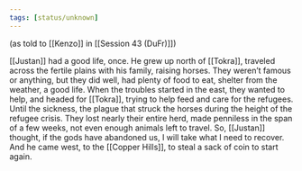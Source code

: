 ```yaml
---
tags: [status/unknown]
---
```

(as told to [[Kenzo]] in [[Session 43 (DuFr)]])

[[Justan]] had a good life, once. He grew up north of [[Tokra]], traveled across the fertile plains with his family, raising horses. They weren’t famous or anything, but they did well, had plenty of food to eat, shelter from the weather, a good life. When the troubles started in the east, they wanted to help, and headed for [[Tokra]], trying to help feed and care for the refugees. Until the sickness, the plague that struck the horses during the height of the refugee crisis. They lost nearly their entire herd, made penniless in the span of a few weeks, not even enough animals left to travel. So, [[Justan]] thought, if the gods have abandoned us, I will take what I need to recover. And he came west, to the [[Copper Hills]], to steal a sack of coin to start again. 